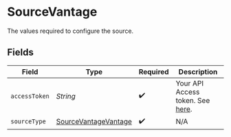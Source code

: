 # SourceVantage

The values required to configure the source.


## Fields

| Field                                                                                             | Type                                                                                              | Required                                                                                          | Description                                                                                       |
| ------------------------------------------------------------------------------------------------- | ------------------------------------------------------------------------------------------------- | ------------------------------------------------------------------------------------------------- | ------------------------------------------------------------------------------------------------- |
| `accessToken`                                                                                     | *String*                                                                                          | :heavy_check_mark:                                                                                | Your API Access token. See <a href="https://vantage.readme.io/reference/authentication">here</a>. |
| `sourceType`                                                                                      | [SourceVantageVantage](../../models/shared/SourceVantageVantage.md)                               | :heavy_check_mark:                                                                                | N/A                                                                                               |
